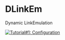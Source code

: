# DLinkEm
Dynamic LinkEmulation


[![Tutorial#1: Configuration](0.jpg)](https://youtu.be/sHKCxnhETXg)

